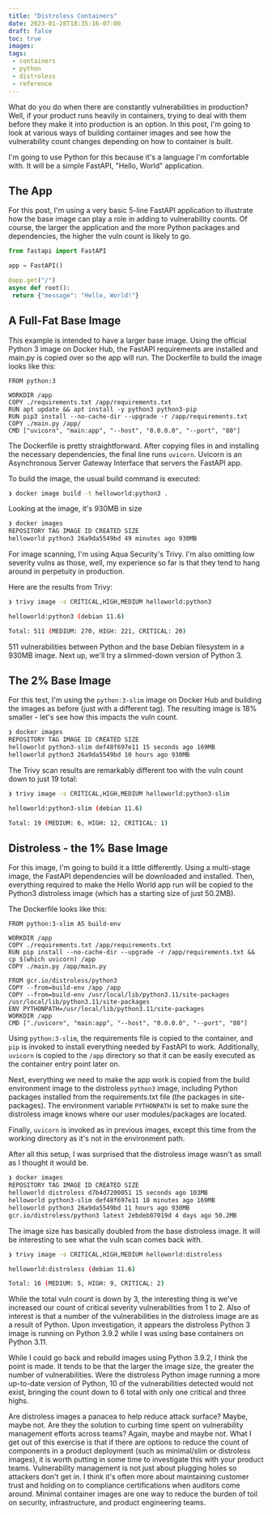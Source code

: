 ```yaml
---
title: "Distroless Containers"
date: 2023-01-28T18:35:16-07:00
draft: false
toc: true
images:
tags:
 - containers
 - python
 - distroless
 - reference
---
```


What do you do when there are constantly vulnerabilities in production? Well, if your product runs heavily in containers, trying to deal with them before they make it into production is an option. In this post, I'm going to look at various ways of building container images and see how the vulnerability count changes depending on how to container is built.

I'm going to use Python for this because it's a language I'm comfortable with. It will be a simple FastAPI, "Hello, World" application.

## The App
For this post, I'm using a very basic 5-line FastAPI application to illustrate how the base image can play a role in adding to vulnerability counts. Of course, the larger the application and the more Python packages and dependencies, the higher the vuln count is likely to go.

```python
from fastapi import FastAPI

app = FastAPI()

@app.get("/")
async def root():
 return {"message": "Hello, World!"}
```

## A Full-Fat Base Image
This example is intended to have a larger base image. Using the official Python 3 image on Docker Hub, the FastAPI requirements are installed and main.py is copied over so the app will run. The Dockerfile to build the image looks like this:

```docker
FROM python:3

WORKDIR /app
COPY ./requirements.txt /app/requirements.txt
RUN apt update && apt install -y python3 python3-pip 
RUN pip3 install --no-cache-dir --upgrade -r /app/requirements.txt
COPY ./main.py /app/
CMD ["uvicorn", "main:app", "--host", "0.0.0.0", "--port", "80"]

```

The Dockerfile is pretty straightforward. After copying files in and installing the necessary dependencies, the final line runs `uvicorn`. Uvicorn is an Asynchronous Server Gateway Interface that servers the FastAPI app.

To build the image, the usual build command is executed:

```bash
❯ docker image build -t helloworld:python3 .
```

Looking at the image, it's 930MB in size

```bash
❯ docker images
REPOSITORY TAG IMAGE ID CREATED SIZE
helloworld python3 26a9da5549bd 49 minutes ago 930MB
```

For image scanning, I'm using Aqua Security's Trivy. I'm also omitting low severity vulns as those, well, my experience so far is that they tend to hang around in perpetuity in production.

Here are the results from Trivy:

```bash
❯ trivy image -s CRITICAL,HIGH,MEDIUM helloworld:python3

helloworld:python3 (debian 11.6)

Total: 511 (MEDIUM: 270, HIGH: 221, CRITICAL: 20)
```
511 vulnerabilities between Python and the base Debian filesystem in a 930MB image. Next up, we'll try a slimmed-down version of Python 3.

## The 2% Base Image
For this test, I'm using the `python:3-slim` image on Docker Hub and building the images as before (just with a different tag). The resulting image is 18% smaller - let's see how this impacts the vuln count.

```bash
❯ docker images
REPOSITORY TAG IMAGE ID CREATED SIZE
helloworld python3-slim def48f697e11 15 seconds ago 169MB
helloworld python3 26a9da5549bd 10 hours ago 930MB
```

The Trivy scan results are remarkably different too with the vuln count down to just 19 total:

```bash
❯ trivy image -s CRITICAL,HIGH,MEDIUM helloworld:python3-slim

helloworld:python3-slim (debian 11.6)

Total: 19 (MEDIUM: 6, HIGH: 12, CRITICAL: 1)
```

## Distroless - the 1% Base Image
For this image, I'm going to build it a little differently. Using a multi-stage image, the FastAPI dependencies will be downloaded and installed. Then, everything required to make the Hello World app run will be copied to the Python3 distroless image (which has a starting size of just 50.2MB).

The Dockerfile looks like this:

```docker
FROM python:3-slim AS build-env

WORKDIR /app
COPY ./requirements.txt /app/requirements.txt
RUN pip install --no-cache-dir --upgrade -r /app/requirements.txt && cp $(which uvicorn) /app
COPY ./main.py /app/main.py

FROM gcr.io/distroless/python3
COPY --from=build-env /app /app
COPY --from=build-env /usr/local/lib/python3.11/site-packages /usr/local/lib/python3.11/site-packages
ENV PYTHONPATH=/usr/local/lib/python3.11/site-packages
WORKDIR /app
CMD ["./uvicorn", "main:app", "--host", "0.0.0.0", "--port", "80"]
```

Using `python:3-slim`, the requirements file is copied to the container, and `pip` is invoked to install everything needed by FastAPI to work. Additionally, `uvicorn` is copied to the `/app` directory so that it can be easily executed as the container entry point later on.

Next, everything we need to make the app work is copied from the build environment image to the distroless `python3` image, including Python packages installed from the requirements.txt file (the packages in site-packages). The environment variable `PYTHONPATH` is set to make sure the distroless image knows where our user modules/packages are located.

Finally, `uvicorn` is invoked as in previous images, except this time from the working directory as it's not in the environment path.

After all this setup, I was surprised that the distroless image wasn't as small as I thought it would be. 

```bash
❯ docker images
REPOSITORY TAG IMAGE ID CREATED SIZE
helloworld distroless d7b4d7200051 15 seconds ago 103MB
helloworld python3-slim def48f697e11 18 minutes ago 169MB
helloworld python3 26a9da5549bd 11 hours ago 930MB
gcr.io/distroless/python3 latest 2ebdeb07019d 4 days ago 50.2MB
```

The image size has basically doubled from the base distroless image. It will be interesting to see what the vuln scan comes back with.

```bash
❯ trivy image -s CRITICAL,HIGH,MEDIUM helloworld:distroless

helloworld:distroless (debian 11.6)

Total: 16 (MEDIUM: 5, HIGH: 9, CRITICAL: 2)
```

While the total vuln count is down by 3, the interesting thing is we've increased our count of critical severity vulnerabilities from 1 to 2. Also of interest is that a number of the vulnerabilities in the distroless image are as a result of Python. Upon investigation, it appears the distroless Python 3 image is running on Python 3.9.2 while I was using base containers on Python 3.11.

While I could go back and rebuild images using Python 3.9.2, I think the point is made. It tends to be that the larger the image size, the greater the number of vulnerabilities. Were the distroless Python image running a more up-to-date version of Python, 10 of the vulnerabilities detected would not exist, bringing the count down to 6 total with only one critical and three highs.

Are distroless images a panacea to help reduce attack surface? Maybe, maybe not. Are they the solution to curbing time spent on vulnerability management efforts across teams? Again, maybe and maybe not. What I get out of this exercise is that if there are options to reduce the count of components in a product deployment (such as minimal/slim or distroless images), it is worth putting in some time to investigate this with your product teams. Vulnerability management is not just about plugging holes so attackers don't get in. I think it's often more about maintaining customer trust and holding on to compliance certifications when auditors come around. Minimal container images are one way to reduce the burden of toil on security, infrastructure, and product engineering teams.